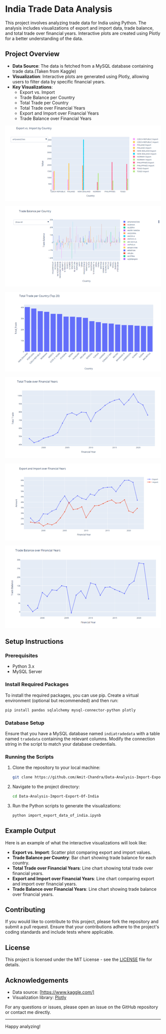 # India Trade Data Analysis

This project involves analyzing trade data for India using Python. The analysis includes visualizations of export and import data, trade balance, and total trade over financial years. Interactive plots are created using Plotly for a better understanding of the data.

## Project Overview

- **Data Source**: The data is fetched from a MySQL database containing trade data.(Taken from Kaggle)
- **Visualization**: Interactive plots are generated using Plotly, allowing users to filter data by specific financial years.
- **Key Visualizations**:
  - Export vs. Import
  - Trade Balance per Country
  - Total Trade per Country
  - Total Trade over Financial Years
  - Export and Import over Financial Years
  - Trade Balance over Financial Years


![Import-Export By Country](https://github.com/Amit-Chandra/Data-Analysis-Import-Export-Of-India/blob/main/import_export_by_country.png)

![Trade Balance Per Country](https://github.com/Amit-Chandra/Data-Analysis-Import-Export-Of-India/blob/main/trade_balance_per_country.png)

![Total Trade Per Country](https://github.com/Amit-Chandra/Data-Analysis-Import-Export-Of-India/blob/main/total_trade_per_country.png)

![Total Trade Over Financial Year](https://github.com/Amit-Chandra/Data-Analysis-Import-Export-Of-India/blob/main/total_trade_over_financial_year.png)

![Import Export Over Financial Year](https://github.com/Amit-Chandra/Data-Analysis-Import-Export-Of-India/blob/main/import_export_over_financial_year.png)

![Trade Balance Over Financial Year](https://github.com/Amit-Chandra/Data-Analysis-Import-Export-Of-India/blob/main/total_balance_over_financial_year.png)


## Setup Instructions

### Prerequisites

- Python 3.x
- MySQL Server

### Install Required Packages

To install the required packages, you can use pip. Create a virtual environment (optional but recommended) and then run:

```bash
pip install pandas sqlalchemy mysql-connector-python plotly
```

### Database Setup

Ensure that you have a MySQL database named `indiatradedata` with a table named `tradedata` containing the relevant columns. Modify the connection string in the script to match your database credentials.

### Running the Scripts

1. Clone the repository to your local machine:

   ```bash
   git clone https://github.com/Amit-Chandra/Data-Analysis-Import-Export-Of-India.git
   ```

2. Navigate to the project directory:

   ```bash
   cd Data-Analysis-Import-Export-Of-India
   ```

3. Run the Python scripts to generate the visualizations:

   ```bash
   python import_export_data_of_india.ipynb
   ```


## Example Output

Here is an example of what the interactive visualizations will look like:

- **Export vs. Import**: Scatter plot comparing export and import values.
- **Trade Balance per Country**: Bar chart showing trade balance for each country.
- **Total Trade over Financial Years**: Line chart showing total trade over financial years.
- **Export and Import over Financial Years**: Line chart comparing export and import over financial years.
- **Trade Balance over Financial Years**: Line chart showing trade balance over financial years.

## Contributing

If you would like to contribute to this project, please fork the repository and submit a pull request. Ensure that your contributions adhere to the project's coding standards and include tests where applicable.

## License

This project is licensed under the MIT License - see the [LICENSE](LICENSE) file for details.

## Acknowledgements

- Data source: [https://www.kaggle.com/]
- Visualization library: [Plotly](https://plotly.com)

For any questions or issues, please open an issue on the GitHub repository or contact me directly.

---

Happy analyzing!

